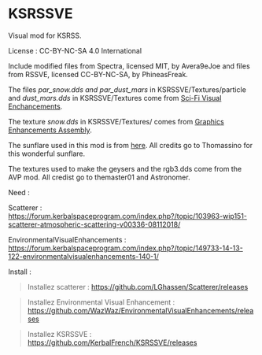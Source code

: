 # KSRSSVE

Visual mod for KSRSS.

License : CC-BY-NC-SA 4.0 International

Include modified files from Spectra, licensed MIT, by Avera9eJoe and files from RSSVE, licensed CC-BY-NC-SA, by PhineasFreak.



The files *par_snow.dds and par_dust_mars* in KSRSSVE/Textures/particle and *dust_mars.dds* in KSRSSVE/Textures come from [Sci-Fi Visual Enchancements](https://forum.kerbalspaceprogram.com/index.php?/topic/151190-16sci-fi-visual-enchancements-v-15-high-performance-alt-to-sve/).

The texture *snow.dds* in KSRSSVE/Textures/ comes from [Graphics Enhancements Assembly](https://forum.kerbalspaceprogram.com/index.php?/topic/161683-151-graphics-enhancements-assembly-gea/).

The sunflare used in this mod is from [here](https://spacedock.info/mod/997/Cepheus%20Sunflare). All credits go to Thomassino for this wonderful sunflare.

The textures used to make the geysers and the rgb3.dds come from the AVP mod. All credist go to themaster01 and Astronomer.

Need : 

Scatterer : https://forum.kerbalspaceprogram.com/index.php?/topic/103963-wip151-scatterer-atmospheric-scattering-v00336-08112018/

EnvironmentalVisualEnhancements : https://forum.kerbalspaceprogram.com/index.php?/topic/149733-14-13-122-environmentalvisualenhancements-140-1/

Install :

> Installez scatterer : https://github.com/LGhassen/Scatterer/releases

> Installez Environmental Visual Enhancement : https://github.com/WazWaz/EnvironmentalVisualEnhancements/releases

> Installez KSRSSVE : https://github.com/KerbalFrench/KSRSSVE/releases






